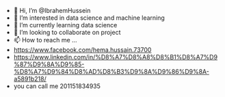- 👋 Hi, I’m @IbrahemHussein
- 👀 I’m interested in data science and machine learning
- 🌱 I’m currently learning data science
- 💞️ I’m looking to collaborate on project
- 📫 How to reach me ...
- https://www.facebook.com/hema.hussain.73700
- https://www.linkedin.com/in/%D8%A7%D8%A8%D8%B1%D8%A7%D9%87%D9%8A%D9%85-%D8%A7%D9%84%D8%AD%D8%B3%D9%8A%D9%86%D9%8A-a5891b218/
- you can call me 201151834935

<!---
IbrahemHussein/IbrahemHussein is a ✨ special ✨ repository because its `README.md` (this file) appears on your GitHub profile.
You can click the Preview link to take a look at your changes.
--->
